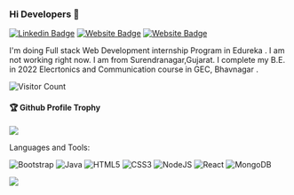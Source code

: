 ### Hi Developers 👋

[![Linkedin Badge](https://img.shields.io/badge/-Jalpa-blue?style=flat-square&logo=Linkedin&logoColor=white&link=https://www.linkedin.com/in/jalpa-sarvaliya-1487b8235/)](https://www.linkedin.com/in/jalpa-sarvaliya-1487b8235/)
[![Website Badge](https://img.shields.io/badge/WebSite-Jalpa-green)](https://jalpa9200.github.io/portfilo/)
[![Website Badge](https://img.shields.io/badge/StackOverflow-Jalpa-yellow)](https://stackoverflow.com/users/19666097/jalpa-sarvaliya)

I'm
doing Full stack Web Development internship Program in Edureka . I am not working right now. I am from Surendranagar,Gujarat. I complete my B.E. in 2022 Elecrtonics and Communication course in GEC, Bhavnagar . 


![Visitor Count](https://profile-counter.glitch.me/jalpa9200/count.svg)

<div>
  <h4>🏆 Github Profile Trophy</h4>
  <a href="https://github.com/ryo-ma/github-profile-trophy">
    <img src="https://github-profile-trophy.vercel.app/?username=aakashdeveloper&column=7"/>
  </a>
</div>

Languages and Tools: 

<img alt="Bootstrap" src="https://img.shields.io/badge/bootstrap-%23563D7C.svg?style=flat-square&logo=bootstrap&logoColor=white"/> <img alt="Java" src="https://img.shields.io/badge/java-%23ED8B00.svg?style=flat-square&logo=java&logoColor=white"/> <img alt="HTML5" src="https://img.shields.io/badge/html5-%23E34F26.svg?style=flat-square&logo=html5&logoColor=white"/> <img alt="CSS3" src="https://img.shields.io/badge/css3-%231572B6.svg?style=flat-square&logo=css3&logoColor=white"/> <img alt="NodeJS" src="https://img.shields.io/badge/node.js-%2343853D.svg?style=flat-square&logo=node-dot-js&logoColor=white"/> <img alt="React" src="https://img.shields.io/badge/react-%2320232a.svg?style=flat-square&logo=react&logoColor=%2361DAFB"/> <img alt="MongoDB" src ="https://img.shields.io/badge/MongoDB-%234ea94b.svg?style=flat-square&logo=mongodb&logoColor=white"/>

![](https://activity-graph.herokuapp.com/graph?username=jalpa9200&theme=react-dark&area=true)
<!--
**jalpa9200/jalpa9200** is a ✨ _special_ ✨ repository because its `README.md` (this file) appears on your GitHub profile.

Here are some ideas to get you started:

- 🔭 I’m currently working on ...
- 🌱 I’m currently learning ...
- 👯 I’m looking to collaborate on ...
- 🤔 I’m looking for help with ...
- 💬 Ask me about ...
- 📫 How to reach me: ...
- 😄 Pronouns: ...
- ⚡ Fun fact: .....

-->
